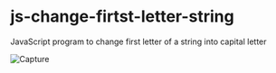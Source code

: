 # js-change-firtst-letter-string
JavaScript program to change first letter of a string into capital letter

![Capture](https://github.com/SunilKandpal007/js-change-firtst-letter-string/assets/45088791/8bd9d20e-fee1-47d6-a4d8-38df386b4534)
